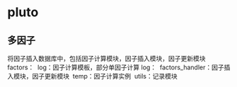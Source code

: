 # pluto
## 多因子
将因子插入数据库中，包括因子计算模块，因子插入模块，因子更新模块
factors：
  log：因子计算模板，部分单因子计算
log：
  factors_handler：因子插入模块，因子更新模块
  temp：因子计算实例
  utils：记录模块
